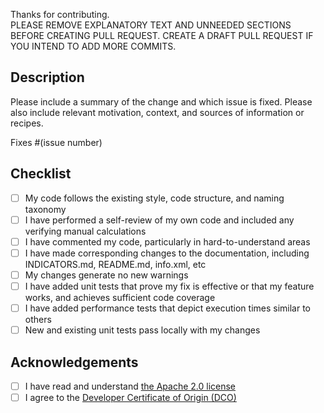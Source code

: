 Thanks for contributing.  
PLEASE REMOVE EXPLANATORY TEXT AND UNNEEDED SECTIONS BEFORE CREATING PULL REQUEST.  CREATE A DRAFT PULL REQUEST IF YOU INTEND TO ADD MORE COMMITS.

## Description

Please include a summary of the change and which issue is fixed. Please also include relevant motivation, context, and sources of information or recipes.

Fixes #(issue number)

## Checklist

- [ ] My code follows the existing style, code structure, and naming taxonomy
- [ ] I have performed a self-review of my own code and included any verifying manual calculations
- [ ] I have commented my code, particularly in hard-to-understand areas
- [ ] I have made corresponding changes to the documentation, including INDICATORS.md, README.md, info.xml, etc
- [ ] My changes generate no new warnings
- [ ] I have added unit tests that prove my fix is effective or that my feature works, and achieves sufficient code coverage
- [ ] I have added performance tests that depict execution times similar to others
- [ ] New and existing unit tests pass locally with my changes

## Acknowledgements

- [ ] I have read and understand [the Apache 2.0 license](https://opensource.org/licenses/Apache-2.0)
- [ ] I agree to the [Developer Certificate of Origin (DCO)](https://developercertificate)
